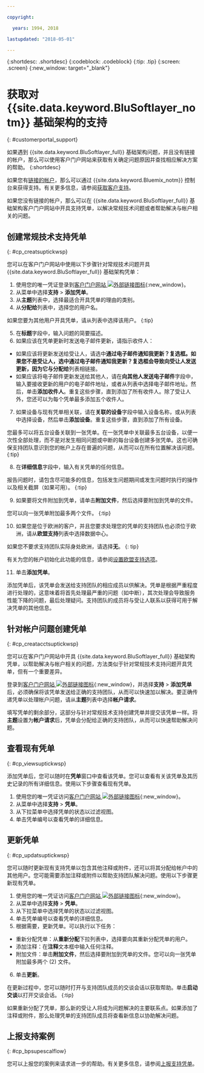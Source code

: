 ```yaml
---

copyright:

  years: 1994, 2018

lastupdated: "2018-05-01"

---
```


{:shortdesc: .shortdesc}
{:codeblock: .codeblock}
{:tip: .tip}
{:screen: .screen}
{:new_window: target="_blank"}


# 获取对 {{site.data.keyword.BluSoftlayer_notm}} 基础架构的支持
{: #customerportal_support}

如果遇到 {{site.data.keyword.BluSoftlayer_full}} 基础架构问题，并且没有链接的帐户，那么可以使用客户门户网站来获取有关确定问题原因并查找相应解决方案的帮助。
{:shortdesc}

如果您有[链接的帐户](/docs/account/softlayerlink.html#link_user_accounts)，那么可以通过 {{site.data.keyword.Bluemix_notm}} 控制台来获得支持。有关更多信息，请参阅[获取客户支持](/docs/get-support/howtogetsupport.html)。


如果您没有链接的帐户，那么可以在 {{site.data.keyword.BluSoftlayer_full}} 基础架构客户门户网站中开具支持凭单，以解决常规技术问题或者帮助解决与帐户相关的问题。

## 创建常规技术支持凭单
{: #cp_creatsuptickwsp}

您可以在客户门户网站中使用以下步骤针对常规技术问题开具 {{site.data.keyword.BluSoftlayer_full}} 基础架构凭单：

1. 使用您的唯一凭证登录到[客户门户网站 ![外部链接图标](../icons/launch-glyph.svg)](https://control.softlayer.com/){:new_window}。
2. 从菜单中选择**支持** > **添加凭单**。
3. 从**主题**列表中，选择最适合开具凭单的理由的类别。
4. 从**分配给**列表中，选择您的用户名。<br/>

  如果您要为其他用户开具凭单，请从列表中选择该用户。
  {:tip}

5. 在**标题**字段中，输入问题的简要描述。
6. 如果应该在凭单更新时发送电子邮件更新，请指示收件人：
  * 如果应该将更新发送给受让人，请选中**通过电子邮件通知我更新？**复选框。如果您不是受让人，选中**通过电子邮件通知我更新？**复选框会导致向受让人发送更新，因为它与**分配给**列表相链接。
  * 如果应该将电子邮件更新发送给其他人，请在**向其他人发送电子邮件**字段中，输入要接收更新的用户的电子邮件地址，或者从列表中选择电子邮件地址。然后，单击**添加收件人**。重复这些步骤，直到添加了所有收件人。除了受让人外，您还可以为每个凭单最多添加五个收件人。
7. 如果设备与现有凭单相关联，请在**关联的设备**字段中输入设备名称，或从列表中选择设备，然后单击**添加设备**。重复这些步骤，直到添加了所有设备。

  您最多可以将五台设备关联到一张凭单。在一张凭单中关联最多五台设备，以便一次性全部处理，而不是对发生相同问题或中断的每台设备创建多张凭单。这也可确保支持团队意识到您的帐户上存在普遍的问题，从而可以在所有位置解决该问题。
{:tip}

8. 在**详细信息**字段中，输入有关凭单的任何信息。

  报告问题时，请包含尽可能多的信息，包括发生问题期间或发生问题时执行的操作以及相关截屏（如果可用）。
  {:tip}

9. 如果要将文件附加到凭单，请单击**附加文件**，然后选择要附加到凭单的文件。

  您可以向一张凭单附加最多两个文件。
  {:tip}

10. 如果您是位于欧洲的客户，并且您要求处理您的凭单的支持团队也必须位于欧洲，请从**欧盟支持**列表中选择数据中心。

  如果您不要求支持团队实际身处欧洲，请选择**无**。
  {: tip}

  有关为您的帐户初始化此功能的信息，请参阅[设置欧盟支持选项](/docs/customer-portal/cpmanuserprof.html#cp_seteusupported)。

11. 单击**添加凭单**。

添加凭单后，该凭单会发送给支持团队的相应成员以供解决。凭单是根据严重程度进行处理的，这意味着将首先处理最严重的问题（如中断），其次处理会导致服务性能下降的问题，最后处理疑问。支持团队的成员将与受让人联系以获得可用于解决凭单的其他信息。

## 针对帐户问题创建凭单
{: #cp_creatacctsuptickwsp}

您可以在客户门户网站中开具 {{site.data.keyword.BluSoftlayer_full}} 基础架构凭单，以帮助解决与帐户相关的问题，方法类似于针对常规技术支持问题开具凭单，但有一个重要差异。  

登录到[客户门户网站 ![外部链接图标](../icons/launch-glyph.svg)](https://control.softlayer.com/){:new_window}，并选择**支持** > **添加凭单**后，必须确保将该凭单发送给正确的支持团队，从而可以快速加以解决。要正确传递凭单以处理帐户问题，请从**主题**列表中选择**帐户请求**。

填写凭单的剩余部分，这部分与针对常规技术支持创建凭单并提交该凭单一样。将**主题**设置为**帐户请求**后，凭单会分配给正确的支持团队，从而可以快速帮助解决问题。

## 查看现有凭单
{: #cp_viewsuptickwsp}

添加凭单后，您可以随时在**凭单**窗口中查看该凭单。您可以查看有关该凭单及其历史记录的所有详细信息。使用以下步骤查看现有凭单。

1. 使用您的唯一凭证访问[客户门户网站 ![外部链接图标](../icons/launch-glyph.svg)](https://control.softlayer.com/){:new_window}。
2. 从菜单中选择**支持** > **凭单**。
3. 从下拉菜单中选择凭单的状态以过滤视图。
4. 单击凭单编号以查看凭单的详细信息。

## 更新凭单
{: #cp_updatsuptickwsp}

您可以随时更新现有支持凭单以包含其他注释或附件，还可以将其分配给帐户中的其他用户。您可能需要添加注释或附件以帮助支持团队解决问题。使用以下步骤更新现有凭单。

1. 使用您的唯一凭证访问[客户门户网站 ![外部链接图标](../icons/launch-glyph.svg)](https://control.softlayer.com/){:new_window}。
2. 从菜单中选择**支持** > **凭单**。
3. 从下拉菜单中选择凭单的状态以过滤视图。
4. 单击凭单编号以查看凭单的详细信息。
5. 根据需要，更新凭单。可以执行以下任务：
  * 重新分配凭单：从**重新分配**下拉列表中，选择要向其重新分配凭单的用户。   
  * 添加注释：在**注释**文本框中输入任何注释。
  * 附加文件：单击**附加文件**，然后选择要附加到凭单的文件。您可以向一张凭单附加最多两个 (2) 文件。
6. 单击**更新**。

  在更新过程中，您可以随时打开与支持团队成员的交谈会话以获取帮助。单击**启动交谈**以打开交谈会话。
  {:tip}

如果重新分配了凭单，那么新的受让人将成为问题解决的主要联系点。如果添加了注释或附件，那么处理凭单的支持团队成员将查看新信息以协助解决问题。

## 上报支持案例
{: #cp_bpsupescalflow}

您可以上报您的案例来请求进一步的帮助。有关更多信息，请参阅[上报支持凭单](/docs/get-support/quicktickresp.html#escalation)。

